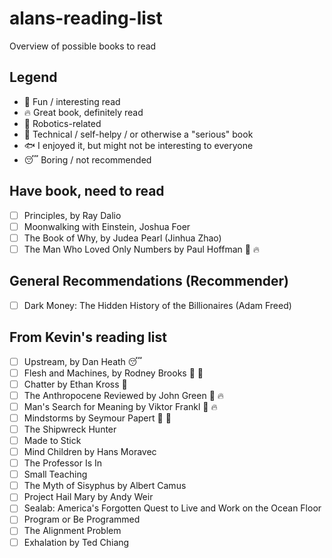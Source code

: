 # alans-reading-list

Overview of possible books to read

## Legend
- 🍩 Fun / interesting read
- 🔥 Great book, definitely read
- 🤖 Robotics-related
- 🧠 Technical / self-helpy / or otherwise a "serious" book
- 🐟 I enjoyed it, but might not be interesting to everyone
- 😴 Boring / not recommended

## Have book, need to read

- [ ] Principles, by Ray Dalio
- [ ] Moonwalking with Einstein, Joshua Foer
- [ ] The Book of Why, by Judea Pearl (Jinhua Zhao)
- [ ] The Man Who Loved Only Numbers by Paul Hoffman 🍩 🔥

## General Recommendations (Recommender)

- [ ] Dark Money: The Hidden History of the Billionaires (Adam Freed)

## From Kevin's reading list

- [ ] Upstream, by Dan Heath 😴
- [ ] Flesh and Machines, by Rodney Brooks 🍩 🤖
- [ ] Chatter by Ethan Kross 🧠
- [ ] The Anthropocene Reviewed by John Green 🍩 🔥
- [ ] Man's Search for Meaning by Viktor Frankl 🧠 🔥
- [ ] Mindstorms by Seymour Papert 🤖 🧠
- [ ] The Shipwreck Hunter
- [ ] Made to Stick
- [ ] Mind Children by Hans Moravec
- [ ] The Professor Is In
- [ ] Small Teaching
- [ ] The Myth of Sisyphus by Albert Camus
- [ ] Project Hail Mary by Andy Weir
- [ ] Sealab: America's Forgotten Quest to Live and Work on the Ocean Floor
- [ ] Program or Be Programmed
- [ ] The Alignment Problem
- [ ] Exhalation by Ted Chiang
